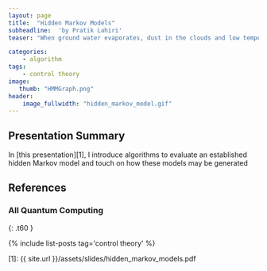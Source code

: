 ```yaml
---
layout: page
title:  "Hidden Markov Models"
subheadline:  'by Pratik Lahiri'
teaser: "When ground water evaporates, dust in the clouds and low temperature gives a chance of snow. Weather and many other complex systems have many internal components (water, dust, temperature) that interact with each other to generate an observable effect (snow). The hidden Markov model is the simplest dynamic Bayesian network that models the internal of a complex system as a Markov chain."

categories:
    - algorithm
tags:
    - control theory
image:
   thumb: "HMMGraph.png"
header:
    image_fullwidth: "hidden_markov_model.gif"
---
```

<!-- Page Content Starts Here -->

## Presentation Summary
In [this presentation][1], I introduce algorithms to evaluate an established hidden Markov model and touch on how these models may be generated

## References

### All Quantum Computing
{: .t60 }

{% include list-posts tag='control theory' %}

[1]: {{ site.url }}/assets/slides/hidden_markov_models.pdf
